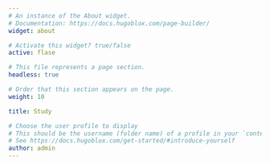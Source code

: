 ```yaml
---
# An instance of the About widget.
# Documentation: https://docs.hugoblox.com/page-builder/
widget: about

# Activate this widget? true/false
active: flase

# This file represents a page section.
headless: true

# Order that this section appears on the page.
weight: 10

title: Study

# Choose the user profile to display
# This should be the username (folder name) of a profile in your `content/authors/` folder.
# See https://docs.hugoblox.com/get-started/#introduce-yourself
author: admin
---
```

